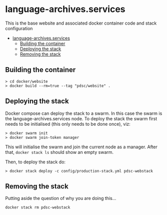 # language-archives.services

This is the base website and associated docker container code and stack configuration

- [language-archives.services](#language-archivesservices)
    - [Building the container](#building-the-container)
    - [Deploying the stack](#deploying-the-stack)
    - [Removing the stack](#removing-the-stack)

## Building the container

```
> cd docker/website
> docker build --rm=true --tag "pdsc/website" .
```

## Deploying the stack

Docker compose can deploy the stack to a swarm. In this case the swarm is the language-archives.services node. To deploy the stack the swarm first needs to be initialised (this only needs to be done once), viz:

```
> docker swarm init
> docker swarm join-token manager
```

This will initialise the swarm and join the current node as a manager. After that, `docker stack ls` should show an empty swarm.

Then, to deploy the stack do:

```
> docker stack deploy -c config/production-stack.yml pdsc-webstack
```

## Removing the stack

Putting aside the question of why you are doing this...

```
docker stack rm pdsc-webstack
```
